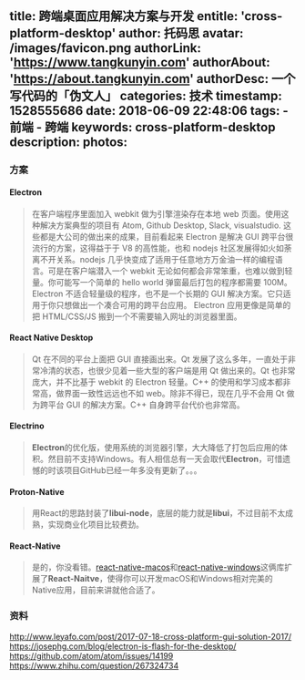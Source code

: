 title: 跨端桌面应用解决方案与开发
entitle: 'cross-platform-desktop'
author: 托码思
avatar: /images/favicon.png
authorLink: 'https://www.tangkunyin.com'
authorAbout: 'https://about.tangkunyin.com'
authorDesc: 一个写代码的「伪文人」
categories: 技术
timestamp: 1528555686
date: 2018-06-09 22:48:06
tags: 
    - 前端
    - 跨端
keywords: cross-platform-desktop
description:
photos:
---

### 方案

#### Electron

> 在客户端程序里面加入 webkit 做为引擎渲染存在本地 web 页面。使用这种解决方案典型的项目有 Atom, Github Desktop, Slack, visualstudio. 这些都是大公司的做出来的成果，目前看起来 Electron 是解决 GUI 跨平台很流行的方案，这得益于于 V8 的高性能，也和 nodejs 社区发展得如火如荼离不开关系。nodejs 几乎快变成了适用于任意地方万金油一样的编程语言。可是在客户端潜入一个 webkit 无论如何都会非常笨重，也难以做到轻量。你可能写一个简单的 hello world 弹窗最后打包的程序都需要 100M。 Electron 不适合轻量级的程序，也不是一个长期的 GUI 解决方案。它只适用于你只想做出一个凑合可用的跨平台应用。 Electron 应用更像是简单的把 HTML/CSS/JS 搬到一个不需要输入网址的浏览器里面。


#### React Native Desktop

> Qt 在不同的平台上面把 GUI 直接画出来。Qt 发展了这么多年，一直处于非常冷清的状态，也很少见着一些大型的客户端是用 Qt 做出来的。Qt 也非常庞大，并不比基于 webkit 的 Electron 轻量。C++ 的使用和学习成本都非常高，做界面一致性远远也不如 web。除非不得已，现在几乎不会用 Qt 做为跨平台 GUI 的解决方案。C++ 自身跨平台代价也非常高。

#### Electrino

> **Electron**的优化版，使用系统的浏览器引擎，大大降低了打包后应用的体积。然目前不支持Windows。有人相信总有一天会取代**Electron**，可惜遗憾的时该项目GitHub已经一年多没有更新了。。。

#### Proton-Native

> 用React的思路封装了**libui-node**，底层的能力就是**libui**，不过目前不太成熟，实现商业化项目比较费劲。


#### React-Native

> 是的，你没看错。[react-native-macos](https://github.com/ptmt/react-native-macos)和[react-native-windows](https://github.com/Microsoft/react-native-windows)这俩库扩展了**React-Naitve**，使得你可以开发macOS和Windows相对完美的Native应用，目前来讲就他合适了。


### 资料

http://www.leyafo.com/post/2017-07-18-cross-platform-gui-solution-2017/
https://josephg.com/blog/electron-is-flash-for-the-desktop/
https://github.com/atom/atom/issues/14199
https://www.zhihu.com/question/267324734


